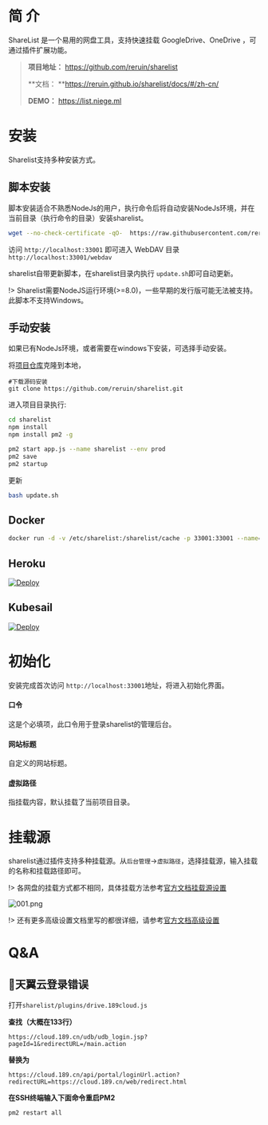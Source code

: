 # 简 介

ShareList 是一个易用的网盘工具，支持快速挂载 GoogleDrive、OneDrive ，可通过插件扩展功能。

> **项目地址：** https://github.com/reruin/sharelist
>
> **文档： **https://reruin.github.io/sharelist/docs/#/zh-cn/
>
> **DEMO：** https://list.niege.ml

# 安装

Sharelist支持多种安装方式。

## 脚本安装

脚本安装适合不熟悉NodeJs的用户，执行命令后将自动安装NodeJs环境，并在当前目录（执行命令的目录）安装sharelist。

```bash
wget --no-check-certificate -qO-  https://raw.githubusercontent.com/reruin/sharelist/master/netinstall.sh | bash
```

访问 `http://localhost:33001` 即可进入 WebDAV 目录 `http://localhost:33001/webdav`

sharelist自带更新脚本，在sharelist目录内执行 `update.sh`即可自动更新。

!> Sharelist需要NodeJS运行环境(>=8.0)，一些早期的发行版可能无法被支持。此脚本不支持Windows。

## 手动安装

如果已有NodeJs环境，或者需要在windows下安装，可选择手动安装。

将[项目仓库](https://github.com/reruin/sharelist)克隆到本地，

```
#下载源码安装
git clone https://github.com/reruin/sharelist.git
```

进入项目目录执行:

```bash
cd sharelist
npm install
npm install pm2 -g

pm2 start app.js --name sharelist --env prod
pm2 save
pm2 startup
```

更新

```bash
bash update.sh
```

## Docker

```bash
docker run -d -v /etc/sharelist:/sharelist/cache -p 33001:33001 --name="sharelist" reruin/sharelist
```

## Heroku

[![Deploy](https://www.herokucdn.com/deploy/button.png)](https://heroku.com/deploy?template=https://github.com/reruin/sharelist-heroku)

## Kubesail

[![Deploy](https://img.shields.io/badge/deploy%20to-kubesail-blue?style=for-the-badge)](https://kubesail.com/template/reruin/sharelist)

# 初始化

安装完成首次访问 `http://localhost:33001`地址，将进入初始化界面。

#### 口令

这是个必填项，此口令用于登录sharelist的管理后台。

#### 网站标题

自定义的网站标题。

#### 虚拟路径

指挂载内容，默认挂载了当前项目目录。

# 挂载源

sharelist通过插件支持多种挂载源。从`后台管理`->`虚拟路径`，选择挂载源，输入挂载的名称和挂载路径即可。

!> 各网盘的挂载方式都不相同，具体挂载方法参考[官方文档挂载源设置](https://reruin.github.io/sharelist/docs/#/zh-cn/plugins/README)

 ![001.png](https://i.loli.net/2020/10/12/DAzubBWSkPGTCEq.png)

!> 还有更多高级设置文档里写的都很详细，请参考[官方文档高级设置](https://reruin.github.io/sharelist/docs/#/zh-cn/advance?id=smb)

# Q&A

## 🍅天翼云登录错误

打开`sharelist/plugins/drive.189cloud.js`

**查找（大概在133行）**

`https://cloud.189.cn/udb/udb_login.jsp?pageId=1&redirectURL=/main.action`

**替换为**

`https://cloud.189.cn/api/portal/loginUrl.action?redirectURL=https://cloud.189.cn/web/redirect.html`

**在SSH终端输入下面命令重启PM2**

`pm2 restart all`